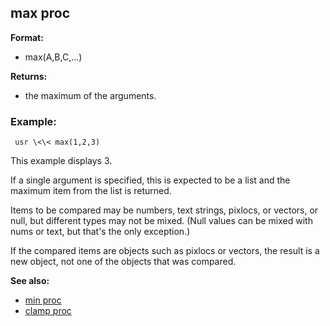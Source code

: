 ## max proc

**Format:**
+   max(A,B,C,\...)
<!-- -->
**Returns:**
+   the maximum of the arguments.
### Example:

```
 usr \<\< max(1,2,3) 
```
 

This example displays
3. 

If a single argument is specified, this is expected to be a
list and the maximum item from the list is returned. 

Items to
be compared may be numbers, text strings, pixlocs, or vectors, or null,
but different types may not be mixed. (Null values can be mixed with
nums or text, but that\'s the only exception.) 

If the compared
items are objects such as pixlocs or vectors, the result is a new
object, not one of the objects that was compared.

**See also:**
+   [min proc](/ref/proc/min.md) 
+   [clamp proc](/ref/proc/clamp.md) <!-- -->